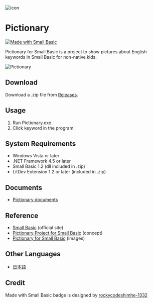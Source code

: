 ![icon](img/PictionaryIcon.png)

# Pictionary

[![Made with Small Basic](https://img.shields.io/badge/Made%20with-Small%20Basic-orange)](http://smallbasic.com)

Pictionary for Small Basic is a project to show pictures about English keywords in Small Basic for non-native kids.

![Pictionary](img/Pictionary1.3.0.png)

## Download
Download a .zip file from [Releases](https://github.com/nonkitMac/Pictionary/releases).

## Usage
1. Run Pictionary.exe .
1. Click keyword in the program.

## System Requirements
- Windows Vista or later
- .NET Framework 4.5 or later
- Small Basic 1.2 (dll included in .zip)
- LitDev Extension 1.2 or later (included in .zip)

## Documents
- [Pictionary documents](https://nonkitmac.github.io/Pictionary/Documents)

## Reference
- [Small Basic](https://smallbasic-publicwebsite.azurewebsites.net/) (official site)
- [Pictionary Project for Small Basic](https://nonkitmac.github.io/Pictionary/) (concept)
- [Pictionary for Small Basic](https://nonkitmac.github.io/Pictionary/Gallery.html) (images)

## Other Languages
- [日本語](README-ja.md)

## Credit
Made with Small Basic badge is designed by [rockycodeshimhe-1332](https://docs.microsoft.com/en-us/answers/questions/210063/guys-i-made-a-nice-small-basic-github-badge.html)
